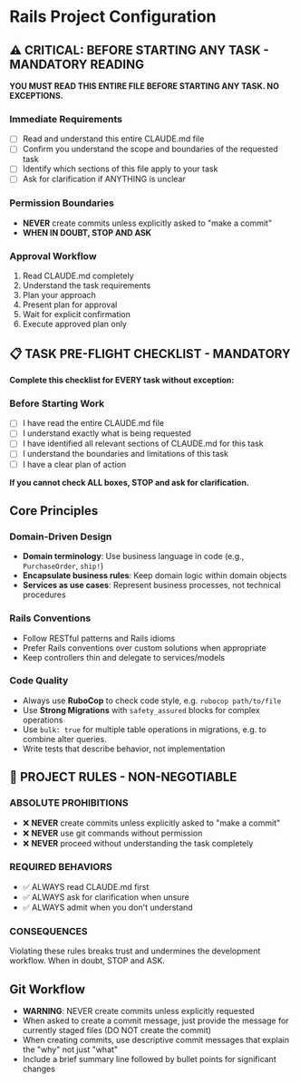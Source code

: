 # Rails Project Configuration

## ⚠️ CRITICAL: BEFORE STARTING ANY TASK - MANDATORY READING

**YOU MUST READ THIS ENTIRE FILE BEFORE STARTING ANY TASK. NO EXCEPTIONS.**

### Immediate Requirements

- [ ] Read and understand this entire CLAUDE.md file
- [ ] Confirm you understand the scope and boundaries of the requested task
- [ ] Identify which sections of this file apply to your task
- [ ] Ask for clarification if ANYTHING is unclear

### Permission Boundaries

- **NEVER** create commits unless explicitly asked to "make a commit"
- **WHEN IN DOUBT, STOP AND ASK**

### Approval Workflow

1. Read CLAUDE.md completely
2. Understand the task requirements
3. Plan your approach
4. Present plan for approval
5. Wait for explicit confirmation
6. Execute approved plan only

## 📋 TASK PRE-FLIGHT CHECKLIST - MANDATORY

**Complete this checklist for EVERY task without exception:**

### Before Starting Work

- [ ] I have read the entire CLAUDE.md file
- [ ] I understand exactly what is being requested
- [ ] I have identified all relevant sections of CLAUDE.md for this task
- [ ] I understand the boundaries and limitations of this task
- [ ] I have a clear plan of action

**If you cannot check ALL boxes, STOP and ask for clarification.**

## Core Principles

### Domain-Driven Design

- **Domain terminology**: Use business language in code (e.g., `PurchaseOrder`, `ship!`)
- **Encapsulate business rules**: Keep domain logic within domain objects
- **Services as use cases**: Represent business processes, not technical procedures

### Rails Conventions

- Follow RESTful patterns and Rails idioms
- Prefer Rails conventions over custom solutions when appropriate
- Keep controllers thin and delegate to services/models

### Code Quality

- Always use **RuboCop** to check code style, e.g. `rubocop path/to/file`
- Use **Strong Migrations** with `safety_assured` blocks for complex operations
- Use `bulk: true` for multiple table operations in migrations, e.g. to combine alter queries.
- Write tests that describe behavior, not implementation

## 🚫 PROJECT RULES - NON-NEGOTIABLE

### ABSOLUTE PROHIBITIONS

- ❌ **NEVER** create commits unless explicitly asked to "make a commit"
- ❌ **NEVER** use git commands without permission
- ❌ **NEVER** proceed without understanding the task completely

### REQUIRED BEHAVIORS

- ✅ ALWAYS read CLAUDE.md first
- ✅ ALWAYS ask for clarification when unsure
- ✅ ALWAYS admit when you don't understand

### CONSEQUENCES

Violating these rules breaks trust and undermines the development workflow. When in doubt, STOP and ASK.

## Git Workflow

- **WARNING**: NEVER create commits unless explicitly requested
- When asked to create a commit message, just provide the message for currently staged files (DO NOT create the commit)
- When creating commits, use descriptive commit messages that explain the "why" not just "what"
- Include a brief summary line followed by bullet points for significant changes

